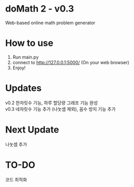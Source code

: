 # doMath 2 - v0.3
Web-based online math problem generator <br>

# How to use
1. Run main.py
2. connect to http://127.0.0.1:5000/ (On your web browser)
3. Enjoy!

# Updates
v0.2 한자릿수 기능, 하루 할당량 그래프 기능 완성 <br>
v0.3 네자릿수 기능 추가 (나눗셈 제외), 꼼수 방지 기능 추가

# Next Update
나눗셈 추가

# TO-DO
코드 최적화
